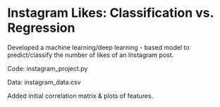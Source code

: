 # Instagram Likes: Classification vs. Regression

Developed a machine learning/deep learning - based model to predict/classify the number of likes of an Instagram post.


Code: instagram_project.py

Data: instagram_data.csv


Added initial correlation matrix & plots of features. 
